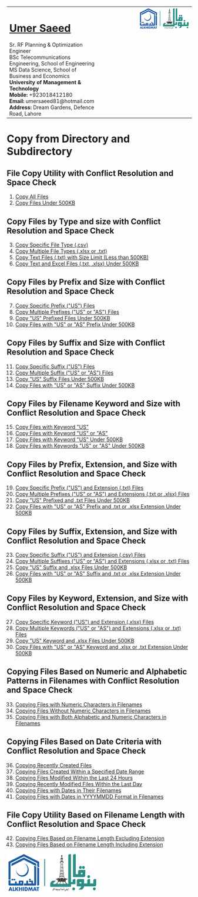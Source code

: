 <table style="border-collapse: collapse;">
  <tr>
    <td style="vertical-align: top;">
      <h1><a href="https://www.linkedin.com/in/engumersaeed/">Umer Saeed</a></h1>
      Sr. RF Planning & Optimization Engineer<br>
      BSc Telecommunications Engineering, School of Engineering<br>
      MS Data Science, School of Business and Economics<br>
      <strong>University of Management & Technology</strong><br>
      <strong>Mobile:</strong> +923018412180<br>
      <strong>Email:</strong> umersaeed81@hotmail.com<br>
      <strong>Address:</strong> Dream Gardens, Defence Road, Lahore<br>
    </td>
    <td style="vertical-align: top; padding-left: 100px;">
      <img src="https://github.com/Umersaeed81/File_Management_Operations/blob/main/log/banoqabil.png?raw=true" alt="Bano Qabil Logo" width="500"/>
    </td>
  </tr>
</table>

# Copy from Directory and Subdirectory

## File Copy Utility with Conflict Resolution and Space Check

1. [Copy All Files](https://github.com/Umersaeed81/File_Management_Operations/blob/main/log/File_Copy_Operation/copy_recursive%3DTrue_Examples/Example_01.md)
2. [Copy Files Under 500KB](https://github.com/Umersaeed81/File_Management_Operations/blob/main/log/File_Copy_Operation/copy_recursive%3DTrue_Examples/Example_02.md)

## Copy Files by Type and size with Conflict Resolution and Space Check

3. [Copy Specific File Type (.csv)](https://github.com/Umersaeed81/File_Management_Operations/blob/main/log/File_Copy_Operation/copy_recursive%3DTrue_Examples/Example_03.md)
4. [Copy Multiple File Types (.xlsx or .txt)](https://github.com/Umersaeed81/File_Management_Operations/blob/main/log/File_Copy_Operation/copy_recursive%3DTrue_Examples/Example_04.md)
5. [Copy Text Files (.txt) with Size Limit (Less than 500KB)](https://github.com/Umersaeed81/File_Management_Operations/blob/main/log/File_Copy_Operation/copy_recursive%3DTrue_Examples/Example_05.md)
6. [Copy Text and Excel Files (.txt, .xlsx) Under 500KB](https://github.com/Umersaeed81/File_Management_Operations/blob/main/log/File_Copy_Operation/copy_recursive%3DTrue_Examples/Example_06.md)




## Copy Files by Prefix and Size with Conflict Resolution and Space Check

7. [Copy Specific Prefix ("US") Files](https://github.com/Umersaeed81/File_Management_Operations/blob/main/log/File_Copy_Operation/copy_recursive%3DTrue_Examples/Example_07.md)
8. [Copy Multiple Prefixes ("US" or "AS") Files](https://github.com/Umersaeed81/File_Management_Operations/blob/main/log/File_Copy_Operation/copy_recursive%3DTrue_Examples/Example_08.md)
9. [Copy "US" Prefixed Files Under 500KB](https://github.com/Umersaeed81/File_Management_Operations/blob/main/log/File_Copy_Operation/copy_recursive%3DTrue_Examples/Example_09.md)
10. [Copy Files with "US" or "AS" Prefix Under 500KB](https://github.com/Umersaeed81/File_Management_Operations/blob/main/log/File_Copy_Operation/copy_recursive%3DTrue_Examples/Example_10.md)

## Copy Files by Suffix and Size with Conflict Resolution and Space Check
11. [Copy Specific Suffix ("US") Files](https://github.com/Umersaeed81/File_Management_Operations/blob/main/log/File_Copy_Operation/copy_recursive%3DTrue_Examples/Example_11.md)
12. [Copy Multiple Suffix ("US" or "AS") Files](https://github.com/Umersaeed81/File_Management_Operations/blob/main/log/File_Copy_Operation/copy_recursive%3DTrue_Examples/Example_12.md)
13. [Copy "US" Suffix Files Under 500KB](https://github.com/Umersaeed81/File_Management_Operations/blob/main/log/File_Copy_Operation/copy_recursive%3DTrue_Examples/Example_13.md)
14. [Copy Files with "US" or "AS" Suffix Under 500KB](https://github.com/Umersaeed81/File_Management_Operations/blob/main/log/File_Copy_Operation/copy_recursive%3DTrue_Examples/Example_14.md)





## Copy Files by Filename Keyword and Size with Conflict Resolution and Space Check
15. [Copy Files with Keyword "US"](https://github.com/Umersaeed81/File_Management_Operations/blob/main/log/File_Copy_Operation/copy_recursive%3DTrue_Examples/Example_15.md)
16. [Copy Files with Keyword "US" or "AS"](https://github.com/Umersaeed81/File_Management_Operations/blob/main/log/File_Copy_Operation/copy_recursive%3DTrue_Examples/Example_16.md)
17. [Copy Files with Keyword "US" Under 500KB](https://github.com/Umersaeed81/File_Management_Operations/blob/main/log/File_Copy_Operation/copy_recursive%3DTrue_Examples/Example_17.md)
18. [Copy Files with Keywords "US" or "AS" Under 500KB](https://github.com/Umersaeed81/File_Management_Operations/blob/main/log/File_Copy_Operation/copy_recursive%3DTrue_Examples/Example_18.md)





## Copy Files by Prefix, Extension, and Size with Conflict Resolution and Space Check
19. [Copy Specific Prefix ("US") and Extension (.txt) Files](https://github.com/Umersaeed81/File_Management_Operations/blob/main/log/File_Copy_Operation/copy_recursive%3DTrue_Examples/Example_19.md)
20. [Copy Multiple Prefixes ("US" or "AS") and Extensions (.txt or .xlsx) Files](https://github.com/Umersaeed81/File_Management_Operations/blob/main/log/File_Copy_Operation/copy_recursive%3DTrue_Examples/Example_20.md)
21. [Copy "US" Prefixed and .txt Files Under 500KB](https://github.com/Umersaeed81/File_Management_Operations/blob/main/log/File_Copy_Operation/copy_recursive%3DTrue_Examples/Example_21.md)
22. [Copy Files with "US" or "AS" Prefix and .txt or .xlsx Extension Under 500KB](https://github.com/Umersaeed81/File_Management_Operations/blob/main/log/File_Copy_Operation/copy_recursive%3DTrue_Examples/Example_22.md)



## Copy Files by Suffix, Extension, and Size with Conflict Resolution and Space Check
23. [Copy Specific Suffix ("US") and Extension (.csv) Files](https://github.com/Umersaeed81/File_Management_Operations/blob/main/log/File_Copy_Operation/copy_recursive%3DTrue_Examples/Example_23.md)
24. [Copy Multiple Suffixes ("US" or "AS") and Extensions (.xlsx or .txt) Files](https://github.com/Umersaeed81/File_Management_Operations/blob/main/log/File_Copy_Operation/copy_recursive%3DTrue_Examples/Example_24.md)
25. [Copy "US" Suffix and .xlsx Files Under 500KB](https://github.com/Umersaeed81/File_Management_Operations/blob/main/log/File_Copy_Operation/copy_recursive%3DTrue_Examples/Example_25.md)
26. [Copy Files with "US" or "AS" Suffix and .txt or .xlsx Extension Under 500KB](https://github.com/Umersaeed81/File_Management_Operations/blob/main/log/File_Copy_Operation/copy_recursive%3DTrue_Examples/Example_26.md)



## Copy Files by Keyword, Extension, and Size with Conflict Resolution and Space Check
27. [Copy Specific Keyword ("US") and Extension (.xlsx) Files](https://github.com/Umersaeed81/File_Management_Operations/blob/main/log/File_Copy_Operation/copy_recursive%3DTrue_Examples/Example_27.md)
28. [Copy Multiple Keywords ("US" or "AS") and Extensions (.xlsx or .txt) Files](https://github.com/Umersaeed81/File_Management_Operations/blob/main/log/File_Copy_Operation/copy_recursive%3DTrue_Examples/Example_28.md)
29. [Copy "US" Keyword and .xlsx Files Under 500KB](https://github.com/Umersaeed81/File_Management_Operations/blob/main/log/File_Copy_Operation/copy_recursive%3DTrue_Examples/Example_29.md)
30. [Copy Files with "US" or "AS" Keyword and .xlsx or .txt Extension Under 500KB](https://github.com/Umersaeed81/File_Management_Operations/blob/main/log/File_Copy_Operation/copy_recursive%3DTrue_Examples/Example_30.md)


## Copying Files Based on Numeric and Alphabetic Patterns in Filenames with Conflict Resolution and Space Check
33. [Copying Files with Numeric Characters in Filenames]()
34. [Copying Files Without Numeric Characters in Filenames]()
35. [Copying Files with Both Alphabetic and Numeric Characters in Filenames]()

## Copying Files Based on Date Criteria with Conflict Resolution and Space Check
36. [Copying Recently Created Files]()
37. [Copying Files Created Within a Specified Date Range]()
38. [Copying Files Modified Within the Last 24 Hours]()
39. [Copying Recently Modified Files Within the Last Day]()
40. [Copying Files with Dates in Their Filenames]()
41. [Copying Files with Dates in YYYYMMDD Format in Filenames]()

## File Copy Utility Based on Filename Length with Conflict Resolution and Space Check
42. [Copying Files Based on Filename Length Excluding Extension]()
43. [Copying Files Based on Filename Length Including Extension]()

![](https://github.com/Umersaeed81/File_Management_Operations/blob/main/log/banoqabil.png?raw=true)
